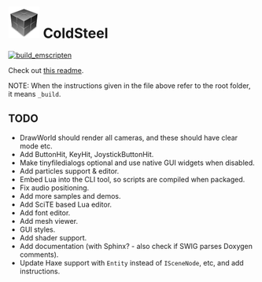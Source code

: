 # ![icon](logo.png) ColdSteel

[![build_emscripten](https://github.com/JaviCervera/coldsteel/actions/workflows/build_emscripten.yml/badge.svg)](https://github.com/JaviCervera/coldsteel/actions/workflows/build_emscripten.yml)

Check out [this readme](_build/README.md).

NOTE: When the instructions given in the file above refer to the root folder, it means `_build`.

## TODO

* DrawWorld should render all cameras, and these should have clear mode etc.
* Add ButtonHit, KeyHit, JoystickButtonHit.
* Make tinyfiledialogs optional and use native GUI widgets when disabled.
* Add particles support & editor.
* Embed Lua into the CLI tool, so scripts are compiled when packaged.
* Fix audio positioning.
* Add more samples and demos.
* Add SciTE based Lua editor.
* Add font editor.
* Add mesh viewer.
* GUI styles.
* Add shader support.
* Add documentation (with Sphinx? - also check if SWIG parses Doxygen comments).
* Update Haxe support with `Entity` instead of `ISceneNode`, etc, and add instructions.
